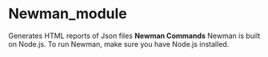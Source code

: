 # Newman_module
Generates HTML reports of Json files
**Newman Commands**
Newman is built on Node.js. To run Newman, make sure you have Node.js installed.
